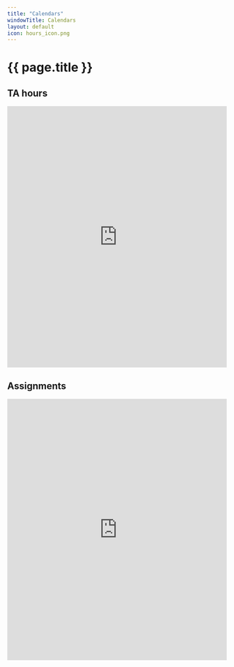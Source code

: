 ```yaml
---
title: "Calendars"
windowTitle: Calendars
layout: default
icon: hours_icon.png
---
```


# {{ page.title }}

## TA hours

<iframe src="https://calendar.google.com/calendar/embed?src=c_1evlsoti5t56k0gkbkavrah9gg%40group.calendar.google.com&ctz=America%2FNew_York" style="border: 0" width="100%" height="600" frameborder="0" scrolling="no"></iframe>

## Assignments

<iframe src="https://calendar.google.com/calendar/embed?src=c_oucmn17484sjclnu0mndoo8ln4%40group.calendar.google.com&ctz=America%2FNew_York" style="border: 0" width="100%" height="600" frameborder="0" scrolling="no"></iframe>